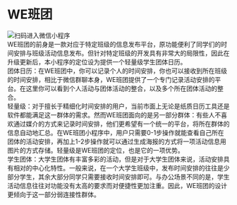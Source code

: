 # WE班团
  ![扫码进入微信小程序](https://mmbiz.qpic.cn/mmbiz_jpg/bz1d0u9o51WDkza0qFsxs0XW0WIIgpQkSb9xFlVqFfjnibT1XNsQOmV9BryK95HPC7j03PlU2gtCNNAUuIPomYA/0?wx_fmt=jpeg)  
  WE班团的前身是一款对应于特定班级的信息发布平台，原功能便利了同学们的时间安排与班级活动信息发布。但针对特定班级的开发具有非常大的局限性，因此在升级更新后，本小程序的定位设为提供一个轻量级学生团体日历。  
  团体日历：在WE班团中，你可以记录个人的时间安排，你也可以接收到所在班级的时间安排，相比于微信群聊本身，WE班团提供了一个专门记录活动安排的平台。在这里你可以看到个人活动与团体活动的整合，以及多个所在团体活动的整合。  
  轻量级：对于擅长于精细化时间安排的用户，当前市面上无论是纸质日历工具还是软件都能满足这一群体的需求。然而WE班团面向的是另一部分群体：有些人不喜欢通过媒介的方式来记录时间安排，他们更希望有一个统一的平台，将所在群体的信息自动地汇总。在WE班团小程序中，用户只需要0-1步操作就能查看自己所在团体的活动安排，再加上1-2步操作就可以通过生成海报的方式将一项活动信息用图片的方式存储。轻量级是WE班团的定位，也是它的一项优势。  
  学生团体：大学生团体有丰富多彩的活动，但是对于大学生团体来说，活动安排具有相对的中心化特性。一般来说，在一个大学生班级中，发布时间安排的往往是少部分学生，其余大部分同学只需要接收时间安排即可。与办公场景不同的是，学生活动信息往往对功能没有太高的要求而对便捷性更加注重。因此，WE班团的设计更倾向于这一部分弱连接性群体。  		


